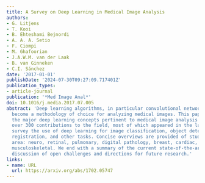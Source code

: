 ```yaml
---
title: A Survey on Deep Learning in Medical Image Analysis
authors:
- G. Litjens
- T. Kooi
- B. Ehteshami Bejnordi
- A. A. A. Setio
- F. Ciompi
- M. Ghafoorian
- J.A.W.M. van der Laak
- B. van Ginneken
- C.I. Sánchez
date: '2017-01-01'
publishDate: '2024-07-30T09:27:09.717401Z'
publication_types:
- article-journal
publication: '*Med Image Anal*'
doi: 10.1016/j.media.2017.07.005
abstract: 'Deep learning algorithms, in particular convolutional networks, have rapidly
  become a methodology of choice for analyzing medical images. This paper reviews
  the major deep learning concepts pertinent to medical image analysis and summarizes
  over 300 contributions to the field, most of which appeared in the last year. We
  survey the use of deep learning for image classification, object detection, segmentation,
  registration, and other tasks. Concise overviews are provided of studies per application
  area: neuro, retinal, pulmonary, digital pathology, breast, cardiac, abdominal,
  musculoskeletal. We end with a summary of the current state-of-the-art, a critical
  discussion of open challenges and directions for future research.'
links:
- name: URL
  url: https://arxiv.org/abs/1702.05747
---
```

